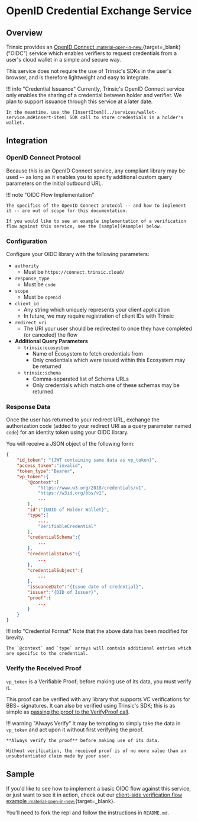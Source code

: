 # OpenID Credential Exchange Service

## Overview
Trinsic provides an [OpenID Connect <small>:material-open-in-new:</small>](https://openid.net/connect/){target=_blank} ("OIDC") service which enables verifiers to request credentials from a user's cloud wallet in a simple and secure way.

This service does not require the use of Trinsic's SDKs in the user's browser, and is therefore lightweight and easy to integrate.

!!! info "Credential Issuance"
    Currently, Trinsic's OpenID Connect service only enables the sharing of a credential between holder and verifier. We plan to support issuance through this service at a later date.

    In the meantime, use the [InsertItem](../services/wallet-service.md#insert-item) SDK call to store credentials in a holder's wallet.


## Integration

### OpenID Connect Protocol

Because this is an OpenID Connect service, any compliant library may be used -- as long as it enables you to specify additional custom query parameters on the initial outbound URL.

!!! note "OIDC Flow Implementation"

    The specifics of the OpenID Connect protocol -- and how to implement it -- are out of scope for this documentation.

    If you would like to see an example implementation of a verification flow against this service, see the [sample](#sample) below.

### Configuration

Configure your OIDC library with the following parameters:

- `authority`
    - Must be `https://connect.trinsic.cloud/`
- `response_type`
    - Must be `code`
- `scope`
    - Must be `openid`
- `client_id`
    - Any string which uniquely represents your client application
    - In future, we may require registration of client IDs with Trinsic
- `redirect_uri`
    - The URI your user should be redirected to once they have completed (or canceled) the flow
- **Additional Query Parameters**
    - `trinsic:ecosystem`
        - Name of Ecosystem to fetch credentials from
        - Only credentials which were issued within this Ecosystem may be returned
    - `trinsic:schema`
        - Comma-separated list of Schema URLs
        - Only credentials which match one of these schemas may be returned

### Response Data

Once the user has returned to your redirect URL, exchange the authorization code (added to your redirect URI as a query parameter named `code`) for an identity token using your OIDC library.

You will receive a JSON object of the following form:

```json
{
    "id_token": "{JWT containing same data as vp_token}",
    "access_token":"invalid",
    "token_type":"Bearer",
    "vp_token":{
        "@context":[
            "https://www.w3.org/2018/credentials/v1",
            "https://w3id.org/bbs/v1",
            ...
        ],
        "id":"{UUID of Holder Wallet}",
        "type":[
            ...,
            "VerifiableCredential"
        ],
        "credentialSchema":{
            ...
        },
        "credentialStatus":{
            ...
        },
        "credentialSubject":{
            ...
        },
        "issuanceDate":"{Issue date of credential}",
        "issuer":"{DID of Issuer}",
        "proof":{
            ...
        }
    }
}
```

!!! info "Credential Format"
    Note that the above data has been modified for brevity. 

    The `@context` and `type` arrays will contain additional entries which are specific to the credential.


### Verify the Received Proof

`vp_token` is a Verifiable Proof; before making use of its data, you must verify it. 

This proof can be verified with any library that supports VC verifications for BBS+ signatures. It can also be verified using Trinsic's SDK; this is as simple as [passing the proof to the VerifyProof call](../../services/credential-service/#verify-proof).


!!! warning "Always Verify"
    It may be tempting to simply take the data in `vp_token` and act upon it without first verifying the proof.

    **Always verify the proof** before making use of its data. 

    Without verification, the received proof is of no more value than an unsubstantiated claim made by your user.

## Sample

If you'd like to see how to implement a basic OIDC flow against this service, or just want to see it in action, check out our [client-side verification flow example <small>:material-open-in-new:</small>](https://replit.com/@trinsic/oidc-sample){target=_blank}.

You'll need to fork the repl and follow the instructions in `README.md`.